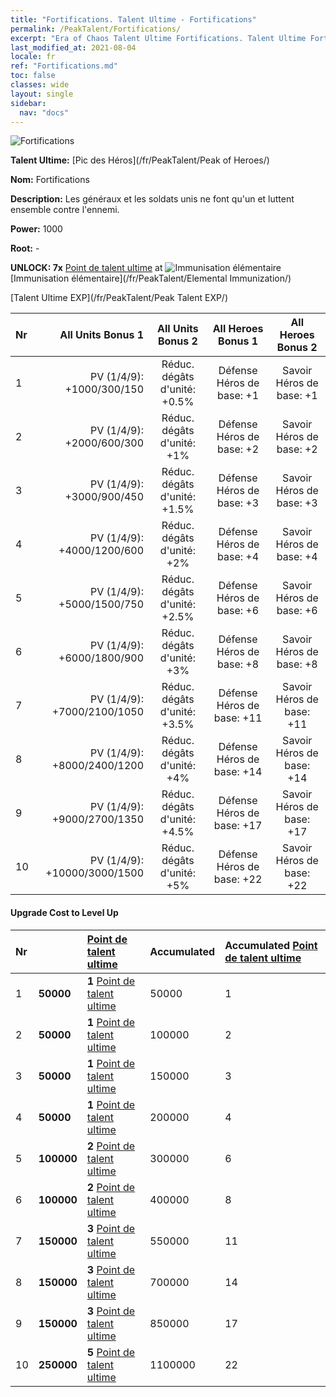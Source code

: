 ```yaml
---
title: "Fortifications. Talent Ultime - Fortifications"
permalink: /PeakTalent/Fortifications/
excerpt: "Era of Chaos Talent Ultime Fortifications. Talent Ultime Fortifications. Fortifications"
last_modified_at: 2021-08-04
locale: fr
ref: "Fortifications.md"
toc: false
classes: wide
layout: single
sidebar:
  nav: "docs"
---
```


  ![Fortifications](/images/pt/talent_1009.png)

  **Talent Ultime:** [Pic des Héros](/fr/PeakTalent/Peak of Heroes/)

  **Nom:** Fortifications

  **Description:** Les généraux et les soldats unis ne font qu'un et luttent ensemble contre l'ennemi.

  **Power:** 1000

  **Root:** -

  **UNLOCK: 7x** [Point de talent ultime](/ItemsFR/con_934/) at ![Immunisation élémentaire](/images/pt/talent_1004.png) [Immunisation élémentaire](/fr/PeakTalent/Elemental Immunization/)

  [Talent Ultime EXP](/fr/PeakTalent/Peak Talent EXP/)

  | Nr | All Units Bonus 1 | All Units Bonus 2 | All Heroes Bonus 1 | All Heroes Bonus 2 |
  |:---|--------------:|:-------------:|:-------------:|:-------------:|
  | 1 | PV (1/4/9): +1000/300/150 | Réduc. dégâts d'unité: +0.5% | Défense Héros de base: +1 | Savoir Héros de base: +1 |
  | 2 | PV (1/4/9): +2000/600/300 | Réduc. dégâts d'unité: +1% | Défense Héros de base: +2 | Savoir Héros de base: +2 |
  | 3 | PV (1/4/9): +3000/900/450 | Réduc. dégâts d'unité: +1.5% | Défense Héros de base: +3 | Savoir Héros de base: +3 |
  | 4 | PV (1/4/9): +4000/1200/600 | Réduc. dégâts d'unité: +2% | Défense Héros de base: +4 | Savoir Héros de base: +4 |
  | 5 | PV (1/4/9): +5000/1500/750 | Réduc. dégâts d'unité: +2.5% | Défense Héros de base: +6 | Savoir Héros de base: +6 |
  | 6 | PV (1/4/9): +6000/1800/900 | Réduc. dégâts d'unité: +3% | Défense Héros de base: +8 | Savoir Héros de base: +8 |
  | 7 | PV (1/4/9): +7000/2100/1050 | Réduc. dégâts d'unité: +3.5% | Défense Héros de base: +11 | Savoir Héros de base: +11 |
  | 8 | PV (1/4/9): +8000/2400/1200 | Réduc. dégâts d'unité: +4% | Défense Héros de base: +14 | Savoir Héros de base: +14 |
  | 9 | PV (1/4/9): +9000/2700/1350 | Réduc. dégâts d'unité: +4.5% | Défense Héros de base: +17 | Savoir Héros de base: +17 |
  | 10 | PV (1/4/9): +10000/3000/1500 | Réduc. dégâts d'unité: +5% | Défense Héros de base: +22 | Savoir Héros de base: +22 |


#### Upgrade Cost to Level Up

  | Nr | <i class="fas fa-coins"/> | [Point de talent ultime](/ItemsFR/con_934/) | Accumulated <i class="fas fa-coins"/> | Accumulated [Point de talent ultime](/ItemsFR/con_934/) |
  |:---|:--------------|:-------------|:-------------|:-------------|
  | 1 | **50000** | **1** [Point de talent ultime](/ItemsFR/con_934/) | 50000 | 1 |
  | 2 | **50000** | **1** [Point de talent ultime](/ItemsFR/con_934/) | 100000 | 2 |
  | 3 | **50000** | **1** [Point de talent ultime](/ItemsFR/con_934/) | 150000 | 3 |
  | 4 | **50000** | **1** [Point de talent ultime](/ItemsFR/con_934/) | 200000 | 4 |
  | 5 | **100000** | **2** [Point de talent ultime](/ItemsFR/con_934/) | 300000 | 6 |
  | 6 | **100000** | **2** [Point de talent ultime](/ItemsFR/con_934/) | 400000 | 8 |
  | 7 | **150000** | **3** [Point de talent ultime](/ItemsFR/con_934/) | 550000 | 11 |
  | 8 | **150000** | **3** [Point de talent ultime](/ItemsFR/con_934/) | 700000 | 14 |
  | 9 | **150000** | **3** [Point de talent ultime](/ItemsFR/con_934/) | 850000 | 17 |
  | 10 | **250000** | **5** [Point de talent ultime](/ItemsFR/con_934/) | 1100000 | 22 |

